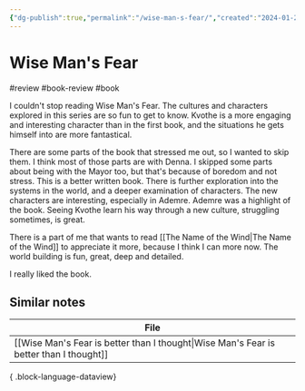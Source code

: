 ```yaml
---
{"dg-publish":true,"permalink":"/wise-man-s-fear/","created":"2024-01-25T18:48:07.015+09:00","updated":"2024-01-25T21:20:48.280+09:00"}
---
```


# Wise Man's Fear

#review #book-review #book 

I couldn't stop reading Wise Man's Fear. The cultures and characters explored in this series are so fun to get to know. Kvothe is a more engaging and interesting character than in the first book, and the situations he gets himself into are more fantastical.

There are some parts of the book that stressed me out, so I wanted to skip them. I think most of those parts are with Denna. I skipped some parts about being with the Mayor too, but that's because of boredom and not stress. This is a better written book. There is further exploration into the systems in the world, and a deeper examination of characters. The new characters are interesting, especially in Ademre. Ademre was a highlight of the book. Seeing Kvothe learn his way through a new culture, struggling sometimes, is great.

There is a part of me that wants to read [[The Name of the Wind\|The Name of the Wind]] to appreciate it more, because I think I can more now. The world building is fun, great, deep and detailed.

I really liked the book.

## Similar notes

| File                                                                                      |
| ----------------------------------------------------------------------------------------- |
| [[Wise Man's Fear is better than I thought\|Wise Man's Fear is better than I thought]] |

{ .block-language-dataview}

